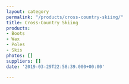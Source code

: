 ```yaml
---
layout: category
permalink: "/products/cross-country-skiing/"
title: Cross-Country Skiing
products:
- Boots
- Wax
- Poles
- Skis
photos: []
suppliers: []
date: '2019-03-29T22:58:39.000+00:00'

---
```

